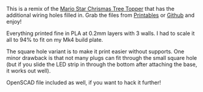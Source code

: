 This is a remix of the [Mario Star Chrismas Tree Topper](https://www.printables.com/model/651308-mario-star-christmas-tree-topper)
that has the additional wiring holes filled in. Grab the files from [Printables](https://www.printables.com/model/1102938-mario-star-christmas-tree-topper) or [Github](https://github.com/don-patterson/printing/tree/main/models/mario-tree-topper) and enjoy!

Everything printed fine in PLA at 0.2mm layers with 3 walls. I had to scale it all to 94% to fit on my Mk4 build plate.

The square hole variant is to make it print easier without supports. One minor drawback
is that not many plugs can fit through the small square hole (but if you slide the LED
strip in through the bottom after attaching the base, it works out well).

OpenSCAD file included as well, if you want to hack it further!
